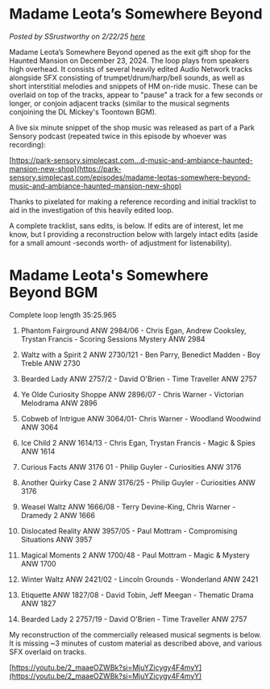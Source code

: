 # Madame Leota’s Somewhere Beyond

*Posted by SSrustworthy on 2/22/25 [here](https://forums.mousebits.com/threads/madame-leotas-somewhere-beyond.11082/)*

Madame Leota’s Somewhere Beyond opened as the exit gift shop for the Haunted Mansion on December 23, 2024. The loop plays from speakers high overhead. It consists of several heavily edited Audio Network tracks alongside SFX consisting of trumpet/drum/harp/bell sounds, as well as short interstitial melodies and snippets of HM on-ride music. These can be overlaid on top of the tracks, appear to "pause" a track for a few seconds or longer, or conjoin adjacent tracks (similar to the musical segments conjoining the DL Mickey's Toontown BGM).

A live six minute snippet of the shop music was released as part of a Park Sensory podcast (repeated twice in this episode by whoever was recording):

[https://park-sensory.simplecast.com...d-music-and-ambiance-haunted-mansion-new-shop](https://park-sensory.simplecast.com/episodes/madame-leotas-somewhere-beyond-music-and-ambiance-haunted-mansion-new-shop)

Thanks to pixelated for making a reference recording and initial tracklist to aid in the investigation of this heavily edited loop.

A complete tracklist, sans edits, is below. If edits are of interest, let me know, but I providing a reconstruction below with largely intact edits (aside for a small amount -seconds worth- of adjustment for listenability).

# Madame Leota's Somewhere Beyond BGM

Complete loop length 35:25.965

1. Phantom Fairground ANW 2984/06 - Chris Egan, Andrew Cooksley, Trystan Francis - Scoring Sessions Mystery ANW 2984

2. Waltz with a Spirit 2 ANW 2730/121 - Ben Parry, Benedict Madden - Boy Treble ANW 2730

3. Bearded Lady ANW 2757/2 - David O'Brien - Time Traveller ANW 2757

4. Ye Olde Curiosity Shoppe ANW 2896/07 - Chris Warner - Victorian Melodrama ANW 2896

5. Cobweb of Intrigue ANW 3064/01- Chris Warner - Woodland Woodwind ANW 3064

6. Ice Child 2 ANW 1614/13 - Chris Egan, Trystan Francis - Magic & Spies ANW 1614

7. Curious Facts ANW 3176 01 - Philip Guyler - Curiosities ANW 3176

8. Another Quirky Case 2 ANW 3176/25 - Philip Guyler - Curiosities ANW 3176

9. Weasel Waltz ANW 1666/08 - Terry Devine-King, Chris Warner - Dramedy 2 ANW 1666

10. Dislocated Reality ANW 3957/05 - Paul Mottram - Compromising Situations ANW 3957

11. Magical Moments 2 ANW 1700/48 - Paul Mottram - Magic & Mystery ANW 1700

12. Winter Waltz ANW 2421/02 - Lincoln Grounds - Wonderland ANW 2421

13. Etiquette ANW 1827/08 - David Tobin, Jeff Meegan - Thematic Drama ANW 1827

14. Bearded Lady 2 2757/19 - David O'Brien - Time Traveller ANW 2757

My reconstruction of the commercially released musical segments is below. It is missing ~3 minutes of custom material as described above, and various SFX overlaid on tracks.

[https://youtu.be/2_maaeOZWBk?si=MjuYZicygy4F4myY](https://youtu.be/2_maaeOZWBk?si=MjuYZicygy4F4myY)